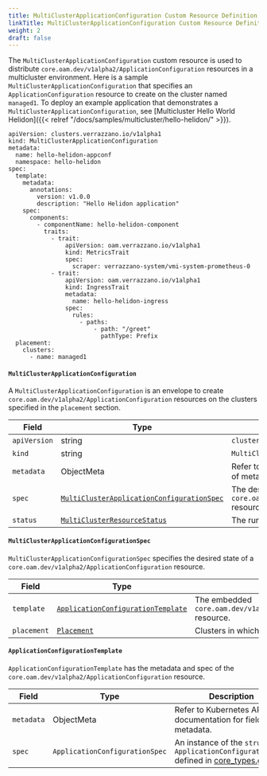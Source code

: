 ```yaml
---
title: MultiClusterApplicationConfiguration Custom Resource Definition
linkTitle: MultiClusterApplicationConfiguration Custom Resource Definition
weight: 2
draft: false
---
```

The `MultiClusterApplicationConfiguration` custom resource is used to distribute `core.oam.dev/v1alpha2/ApplicationConfiguration` resources in a multicluster environment. Here is a sample `MultiClusterApplicationConfiguration` that specifies an `ApplicationConfiguration` resource to create on the cluster named `managed1`.  To deploy an example application that demonstrates a `MultiClusterApplicationConfiguration`, see [Multicluster Hello World Helidon]({{< relref "/docs/samples/multicluster/hello-helidon/" >}}).

```
apiVersion: clusters.verrazzano.io/v1alpha1
kind: MultiClusterApplicationConfiguration
metadata:
  name: hello-helidon-appconf
  namespace: hello-helidon
spec:
  template:
    metadata:
      annotations:
        version: v1.0.0
        description: "Hello Helidon application"
    spec:
      components:
        - componentName: hello-helidon-component
          traits:
            - trait:
                apiVersion: oam.verrazzano.io/v1alpha1
                kind: MetricsTrait
                spec:
                  scraper: verrazzano-system/vmi-system-prometheus-0
            - trait:
                apiVersion: oam.verrazzano.io/v1alpha1
                kind: IngressTrait
                metadata:
                  name: hello-helidon-ingress
                spec:
                  rules:
                    - paths:
                        - path: "/greet"
                          pathType: Prefix
  placement:
    clusters:
      - name: managed1
```

#### `MultiClusterApplicationConfiguration`
A `MultiClusterApplicationConfiguration` is an envelope to create `core.oam.dev/v1alpha2/ApplicationConfiguration` resources on the clusters specified in the `placement` section.

| Field | Type | Description | Required
| --- | --- | --- | --- |
| `apiVersion` | string | `clusters.verrazzano.io/v1alpha1` | Yes |
| `kind` | string | `MultiClusterApplicationConfiguration` |  Yes |
| `metadata` | ObjectMeta | Refer to Kubernetes API documentation for fields of metadata. |  Yes |
| `spec` |  [`MultiClusterApplicationConfigurationSpec`](#multiclusterapplicationconfigurationspec) | The desired state of a `core.oam.dev/v1alpha2/ApplicationConfiguration` resource. |  Yes |
| `status` | [`MultiClusterResourceStatus`](../multiclusterresourcestatus) | The runtime status of a multicluster resource. | No |

#### `MultiClusterApplicationConfigurationSpec`
`MultiClusterApplicationConfigurationSpec` specifies the desired state of a `core.oam.dev/v1alpha2/ApplicationConfiguration` resource.

| Field | Type | Description | Required
| --- | --- | --- | --- |
| `template` | [`ApplicationConfigurationTemplate`](#applicationconfigurationtemplate) | The embedded `core.oam.dev/v1alpha2/ApplicationConfiguration` resource. | Yes |
| `placement` | [`Placement`](../placement) | Clusters in which the resource is to be placed. | Yes |

#### `ApplicationConfigurationTemplate`
`ApplicationConfigurationTemplate` has the metadata and spec of the `core.oam.dev/v1alpha2/ApplicationConfiguration` resource.

| Field | Type | Description | Required
| --- | --- | --- | --- |
| `metadata` | ObjectMeta | Refer to Kubernetes API documentation for fields of metadata. |  No |
| `spec` | `ApplicationConfigurationSpec` | An instance of the `struct` `ApplicationConfigurationSpec` defined in [core_types.go](https://github.com/crossplane/oam-kubernetes-runtime/blob/master/apis/core/v1alpha2/core_types.go). | No |
